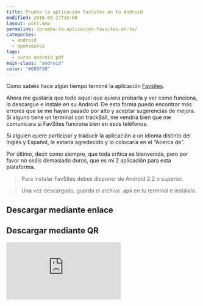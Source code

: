 ```yaml
---
title: Prueba la aplicación FavSites en tu Android
modified: 2016-09-27T16:00
layout: post.amp
permalink: /prueba-la-aplicacion-favsites-en-tu/
categories:
  - android
  - opensource
tags:
  - curso android pdf
main-class: "android"
color: "#689F38"
---
```


Como sabéis hace algún tiempo terminé la aplicación [Favsites][1].

Ahora me gustaría que todo aquel que quiera probarla y ver como funciona, la descargue e instale en su Android. De esta forma puedo encontrar más errores que se me hayan pasado por alto y aceptar sugerencias de mejora. Si alguno tiene un terminal con trackBall, me vendría bien que me comunicara si FavSites funciona bien en esos teléfonos.

<!--ad-->

Si alguien quere participar y traducir la aplicación a un idioma distinto del Inglés y Español, le estaría agredecido y lo colocaría en el &#8220;Acerca de&#8221;.

Por último, decir como siempre, que toda crítica es bienvenida, pero por favor no seáis demasiado duros, que es mi 2 aplicación para esta plataforma.

> Para instalar FavSites debes disponer de Android 2.2 o superior.

> Una vez descargado, guarda el archivo .apk en tu terminal e instálalo.

## Descargar mediante enlace

## Descargar mediante QR

![qrcode][2]


 [1]: https://elbauldelprogramador.com/mejoras-en-la-aplicacion-fav-sites
 [2]: http://qrcode.kaywa.com/img.php?s=6&d;=http%3A%2F%2Fwww.megaupload.com%2F%3Fd%3DJ8Q7TH0M
